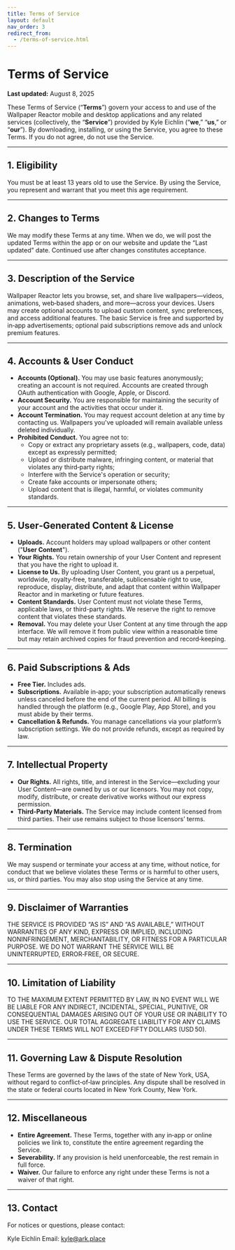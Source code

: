 ```yaml
---
title: Terms of Service
layout: default
nav_order: 3
redirect_from:
  - /terms-of-service.html
---
```


# Terms of Service

**Last updated:** August 8, 2025

These Terms of Service (“**Terms**”) govern your access to and use of the Wallpaper Reactor mobile and desktop applications and any related services (collectively, the “**Service**”) provided by Kyle Eichlin (“**we**,” “**us**,” or “**our**”). By downloading, installing, or using the Service, you agree to these Terms. If you do not agree, do not use the Service.

---

## 1. Eligibility
You must be at least 13 years old to use the Service. By using the Service, you represent and warrant that you meet this age requirement.

---

## 2. Changes to Terms
We may modify these Terms at any time. When we do, we will post the updated Terms within the app or on our website and update the “Last updated” date. Continued use after changes constitutes acceptance.

---

## 3. Description of the Service
Wallpaper Reactor lets you browse, set, and share live wallpapers—videos, animations, web‑based shaders, and more—across your devices. Users may create optional accounts to upload custom content, sync preferences, and access additional features. The basic Service is free and supported by in‑app advertisements; optional paid subscriptions remove ads and unlock premium features.

---

## 4. Accounts & User Conduct
- **Accounts (Optional).** You may use basic features anonymously; creating an account is not required. Accounts are created through OAuth authentication with Google, Apple, or Discord.
- **Account Security.** You are responsible for maintaining the security of your account and the activities that occur under it.
- **Account Termination.** You may request account deletion at any time by contacting us. Wallpapers you've uploaded will remain available unless deleted individually.
- **Prohibited Conduct.** You agree not to:
  - Copy or extract any proprietary assets (e.g., wallpapers, code, data) except as expressly permitted;
  - Upload or distribute malware, infringing content, or material that violates any third‑party rights;
  - Interfere with the Service's operation or security;
  - Create fake accounts or impersonate others;
  - Upload content that is illegal, harmful, or violates community standards.

---

## 5. User‑Generated Content & License
- **Uploads.** Account holders may upload wallpapers or other content ("**User Content**").
- **Your Rights.** You retain ownership of your User Content and represent that you have the right to upload it.
- **License to Us.** By uploading User Content, you grant us a perpetual, worldwide, royalty‑free, transferable, sublicensable right to use, reproduce, display, distribute, and adapt that content within Wallpaper Reactor and in marketing or future features.
- **Content Standards.** User Content must not violate these Terms, applicable laws, or third-party rights. We reserve the right to remove content that violates these standards.
- **Removal.** You may delete your User Content at any time through the app interface. We will remove it from public view within a reasonable time but may retain archived copies for fraud prevention and record‑keeping.

---

## 6. Paid Subscriptions & Ads
- **Free Tier.** Includes ads.
- **Subscriptions.** Available in‑app; your subscription automatically renews unless canceled before the end of the current period. All billing is handled through the platform (e.g., Google Play, App Store), and you must abide by their terms.
- **Cancellation & Refunds.** You manage cancellations via your platform’s subscription settings. We do not provide refunds, except as required by law.

---

## 7. Intellectual Property
- **Our Rights.** All rights, title, and interest in the Service—excluding your User Content—are owned by us or our licensors. You may not copy, modify, distribute, or create derivative works without our express permission.
- **Third‑Party Materials.** The Service may include content licensed from third parties. Their use remains subject to those licensors’ terms.

---

## 8. Termination
We may suspend or terminate your access at any time, without notice, for conduct that we believe violates these Terms or is harmful to other users, us, or third parties. You may also stop using the Service at any time.

---

## 9. Disclaimer of Warranties
THE SERVICE IS PROVIDED “AS IS” AND “AS AVAILABLE,” WITHOUT WARRANTIES OF ANY KIND, EXPRESS OR IMPLIED, INCLUDING NONINFRINGEMENT, MERCHANTABILITY, OR FITNESS FOR A PARTICULAR PURPOSE. WE DO NOT WARRANT THE SERVICE WILL BE UNINTERRUPTED, ERROR‑FREE, OR SECURE.

---

## 10. Limitation of Liability
TO THE MAXIMUM EXTENT PERMITTED BY LAW, IN NO EVENT WILL WE BE LIABLE FOR ANY INDIRECT, INCIDENTAL, SPECIAL, PUNITIVE, OR CONSEQUENTIAL DAMAGES ARISING OUT OF YOUR USE OR INABILITY TO USE THE SERVICE. OUR TOTAL AGGREGATE LIABILITY FOR ANY CLAIMS UNDER THESE TERMS WILL NOT EXCEED FIFTY DOLLARS (USD 50).

---

## 11. Governing Law & Dispute Resolution
These Terms are governed by the laws of the state of New York, USA, without regard to conflict‑of‑law principles. Any dispute shall be resolved in the state or federal courts located in New York County, New York.

---

## 12. Miscellaneous
- **Entire Agreement.** These Terms, together with any in‑app or online policies we link to, constitute the entire agreement regarding the Service.
- **Severability.** If any provision is held unenforceable, the rest remain in full force.
- **Waiver.** Our failure to enforce any right under these Terms is not a waiver of that right.

---

## 13. Contact
For notices or questions, please contact:

Kyle Eichlin
Email: kyle@ark.place
